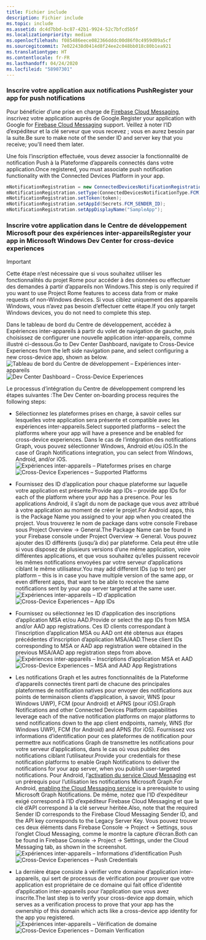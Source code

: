 ```yaml
---
title: Fichier include
description: Fichier include
ms.topic: include
ms.assetid: dc4d7bbd-bc87-42b1-9924-52c7bfcd5b5f
ms.localizationpriority: medium
ms.openlocfilehash: f085486eece082366dddc00d86f0c4959d09a5cf
ms.sourcegitcommit: 7e022438d0414d8f24ee2c048bb018c80b1ea921
ms.translationtype: HT
ms.contentlocale: fr-FR
ms.lasthandoff: 04/24/2020
ms.locfileid: "58907301"
---
```

### <a name="register-your-app-for-push-notifications"></a><span data-ttu-id="c1587-103">Inscrire votre application aux notifications Push</span><span class="sxs-lookup"><span data-stu-id="c1587-103">Register your app for push notifications</span></span>

<span data-ttu-id="c1587-104">Pour bénéficier d’une prise en charge de [Firebase Cloud Messaging](https://firebase.google.com/docs/cloud-messaging/android/client), inscrivez votre application auprès de Google.</span><span class="sxs-lookup"><span data-stu-id="c1587-104">Register your application with Google for [Firebase Cloud Messaging](https://firebase.google.com/docs/cloud-messaging/android/client) support.</span></span> <span data-ttu-id="c1587-105">Veillez à noter l’ID d’expéditeur et la clé serveur que vous recevez ; vous en aurez besoin par la suite.</span><span class="sxs-lookup"><span data-stu-id="c1587-105">Be sure to make note of the sender ID and server key that you receive; you'll need them later.</span></span>

<span data-ttu-id="c1587-106">Une fois l’inscription effectuée, vous devez associer la fonctionnalité de notification Push à la Plateforme d’appareils connectés dans votre application.</span><span class="sxs-lookup"><span data-stu-id="c1587-106">Once registered, you must associate push notification functionality with the Connected Devices Platform in your app.</span></span>

```Java
mNotificationRegistration = new ConnectedDevicesNotificationRegistration();
mNotificationRegistration.setType(ConnectedDevicesNotificationType.FCM);
mNotificationRegistration.setToken(token);
mNotificationRegistration.setAppId(Secrets.FCM_SENDER_ID);
mNotificationRegistration.setAppDisplayName("SampleApp");
```

### <a name="register-your-app-in-microsoft-windows-dev-center-for-cross-device-experiences"></a><span data-ttu-id="c1587-107">Inscrire votre application dans le Centre de développement Microsoft pour des expériences inter-appareils</span><span class="sxs-lookup"><span data-stu-id="c1587-107">Register your app in Microsoft Windows Dev Center for cross-device experiences</span></span>

> [!IMPORTANT]
> <span data-ttu-id="c1587-108">Cette étape n’est nécessaire que si vous souhaitez utiliser les fonctionnalités du projet Rome pour accéder à des données ou effectuer des demandes à partir d’appareils non Windows.</span><span class="sxs-lookup"><span data-stu-id="c1587-108">This step is only required if you want to use Project Rome features to access data from or make requests of non-Windows devices.</span></span> <span data-ttu-id="c1587-109">Si vous ciblez uniquement des appareils Windows, vous n’avez pas besoin d’effectuer cette étape.</span><span class="sxs-lookup"><span data-stu-id="c1587-109">If you only target Windows devices, you do not need to complete this step.</span></span>

<span data-ttu-id="c1587-110">Dans le tableau de bord du Centre de développement, accédez à Expériences inter-appareils à partir du volet de navigation de gauche, puis choisissez de configurer une nouvelle application inter-appareils, comme illustré ci-dessous.</span><span class="sxs-lookup"><span data-stu-id="c1587-110">Go to Dev Center Dashboard, navigate to Cross-Device Experiences from the left side navigation pane, and select configuring a new cross-device app, shown as below.</span></span>
<span data-ttu-id="c1587-111">![Tableau de bord du Centre de développement – Expériences inter-appareils](../../notifications/media/dev_center_portal/dev_center_portal_1_overview.png)</span><span class="sxs-lookup"><span data-stu-id="c1587-111">![Dev Center Dashboard – Cross-Device Experiences](../../notifications/media/dev_center_portal/dev_center_portal_1_overview.png)</span></span>

<span data-ttu-id="c1587-112">Le processus d’intégration du Centre de développement comprend les étapes suivantes :</span><span class="sxs-lookup"><span data-stu-id="c1587-112">The Dev Center on-boarding process requires the following steps:</span></span>
* <span data-ttu-id="c1587-113">Sélectionnez les plateformes prises en charge, à savoir celles sur lesquelles votre application sera présente et compatible avec les expériences inter-appareils.</span><span class="sxs-lookup"><span data-stu-id="c1587-113">Select supported platforms – select the platforms where your app will have a presence and be enabled for cross-device experiences.</span></span> <span data-ttu-id="c1587-114">Dans le cas de l’intégration des notifications Graph, vous pouvez sélectionner Windows, Android et/ou iOS.</span><span class="sxs-lookup"><span data-stu-id="c1587-114">In the case of Graph Notifications integration, you can select from Windows, Android, and/or iOS.</span></span>
<span data-ttu-id="c1587-115">![Expériences inter-appareils – Plateformes prises en charge](../../notifications/media/dev_center_portal/dev_center_portal_2_supported_platforms.png)</span><span class="sxs-lookup"><span data-stu-id="c1587-115">![Cross-Device Experiences – Supported Platforms](../../notifications/media/dev_center_portal/dev_center_portal_2_supported_platforms.png)</span></span>

* <span data-ttu-id="c1587-116">Fournissez des ID d’application pour chaque plateforme sur laquelle votre application est présente.</span><span class="sxs-lookup"><span data-stu-id="c1587-116">Provide app IDs – provide app IDs for each of the platform where your app has a presence.</span></span> <span data-ttu-id="c1587-117">Pour les applications Android, il s’agit du nom de package que vous avez attribué à votre application au moment de créer le projet.</span><span class="sxs-lookup"><span data-stu-id="c1587-117">For Android apps, this is the Package Name you assigned to your app when you created the project.</span></span> <span data-ttu-id="c1587-118">Vous trouverez le nom de package dans votre console Firebase sous Project Overview -> General.</span><span class="sxs-lookup"><span data-stu-id="c1587-118">The Package Name can be found in your Firebase console under Project Overview -> General.</span></span> <span data-ttu-id="c1587-119">Vous pouvez ajouter des ID différents (jusqu’à dix) par plateforme. Cela peut être utile si vous disposez de plusieurs versions d’une même application, voire différentes applications, et que vous souhaitez qu’elles puissent recevoir les mêmes notifications envoyées par votre serveur d’applications ciblant le même utilisateur.</span><span class="sxs-lookup"><span data-stu-id="c1587-119">You may add different IDs (up to ten) per platform – this is in case you have multiple version of the same app, or even different apps, that want to be able to receive the same notifications sent by your app server targeted at the same user.</span></span> 
<span data-ttu-id="c1587-120">![Expériences inter-appareils – ID d’application](../../notifications/media/dev_center_portal/dev_center_portal_3_app_ids.png)</span><span class="sxs-lookup"><span data-stu-id="c1587-120">![Cross-Device Experiences – App IDs](../../notifications/media/dev_center_portal/dev_center_portal_3_app_ids.png)</span></span>

* <span data-ttu-id="c1587-121">Fournissez ou sélectionnez les ID d’application des inscriptions d’application MSA et/ou AAD.</span><span class="sxs-lookup"><span data-stu-id="c1587-121">Provide or select the app IDs from MSA and/or AAD app registrations.</span></span> <span data-ttu-id="c1587-122">Ces ID clients correspondant à l’inscription d’application MSA ou AAD ont été obtenus aux étapes précédentes d’inscription d’application MSA/AAD.</span><span class="sxs-lookup"><span data-stu-id="c1587-122">These client IDs corresponding to MSA or AAD app registration were obtained in the previous MSA/AAD app registration steps from above.</span></span> 
<span data-ttu-id="c1587-123">![Expériences inter-appareils – Inscriptions d’application MSA et AAD](../../notifications/media/dev_center_portal/dev_center_portal_4_msa_aad_connections.png)</span><span class="sxs-lookup"><span data-stu-id="c1587-123">![Cross-Device Experiences – MSA and AAD App Registrations](../../notifications/media/dev_center_portal/dev_center_portal_4_msa_aad_connections.png)</span></span>

* <span data-ttu-id="c1587-124">Les notifications Graph et les autres fonctionnalités de la Plateforme d’appareils connectés tirent parti de chacune des principales plateformes de notification natives pour envoyer des notifications aux points de terminaison clients d’application, à savoir, WNS (pour Windows UWP), FCM (pour Android) et APNS (pour iOS).</span><span class="sxs-lookup"><span data-stu-id="c1587-124">Graph Notifications and other Connected Devices Platform capabilities leverage each of the native notification platforms on major platforms to send notifications down to the app client endpoints, namely, WNS (for Windows UWP), FCM (for Android) and APNS (for iOS).</span></span> <span data-ttu-id="c1587-125">Fournissez vos informations d’identification pour ces plateformes de notification pour permettre aux notifications Graph de transmettre les notifications pour votre serveur d’applications, dans le cas où vous publiez des notifications ciblant l’utilisateur.</span><span class="sxs-lookup"><span data-stu-id="c1587-125">Provide your credentials for these notification platforms to enable Graph Notifications to deliver the notifications for your app server, when you publish user-targeted notifications.</span></span> <span data-ttu-id="c1587-126">Pour Android, l’[activation du service Cloud Messaging](https://firebase.google.com/docs/cloud-messaging/android/client) est un prérequis pour l’utilisation les notifications Microsoft Graph.</span><span class="sxs-lookup"><span data-stu-id="c1587-126">For Android, [enabling the Cloud Messaging service](https://firebase.google.com/docs/cloud-messaging/android/client) is a prerequisite to using Microsoft Graph Notifications.</span></span> <span data-ttu-id="c1587-127">De même, notez que l’ID d’expéditeur exigé correspond à l’ID d’expéditeur Firebase Cloud Messaging et que la clé d’API correspond à la clé serveur héritée.</span><span class="sxs-lookup"><span data-stu-id="c1587-127">Also, note that the required Sender ID corresponds to the Firebase Cloud Messaging Sender ID, and the API key corresponds to the Legacy Server Key.</span></span> <span data-ttu-id="c1587-128">Vous pouvez trouver ces deux éléments dans Firebase Console -> Project -> Settings, sous l’onglet Cloud Messaging, comme le montre la capture d’écran.</span><span class="sxs-lookup"><span data-stu-id="c1587-128">Both can be found in Firebase Console -> Project -> Settings, under the Cloud Messaging tab, as shown in the screenshot.</span></span>
<span data-ttu-id="c1587-129">![Expériences inter-appareils – Informations d’identification Push](../../notifications/media/dev_center_portal/dev_center_portal_5_push_credentials.png)</span><span class="sxs-lookup"><span data-stu-id="c1587-129">![Cross-Device Experiences – Push Credentials](../../notifications/media/dev_center_portal/dev_center_portal_5_push_credentials.png)</span></span>

* <span data-ttu-id="c1587-130">La dernière étape consiste à vérifier votre domaine d’application inter-appareils, qui sert de processus de vérification pour prouver que votre application est propriétaire de ce domaine qui fait office d’identité d’application inter-appareils pour l’application que vous avez inscrite.</span><span class="sxs-lookup"><span data-stu-id="c1587-130">The last step is to verify your cross-device app domain, which serves as a verification process to prove that your app has the ownership of this domain which acts like a cross-device app identity for the app you registered.</span></span>
<span data-ttu-id="c1587-131">![Expériences inter-appareils – Vérification de domaine](../../notifications/media/dev_center_portal/dev_center_portal_6_domain_verification.png)</span><span class="sxs-lookup"><span data-stu-id="c1587-131">![Cross-Device Experiences – Domain Verification](../../notifications/media/dev_center_portal/dev_center_portal_6_domain_verification.png)</span></span>
